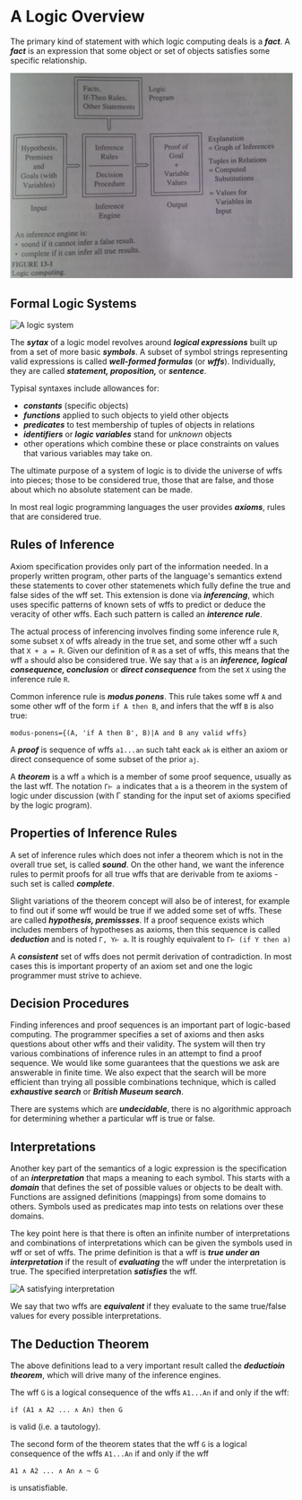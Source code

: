 # A Logic Overview #

The primary kind of statement with which logic computing deals is a ***fact***.
A ***fact*** is an expression that some object or set of objects satisfies some
specific relationship.

![Logic computing](figures/13_01_logic_computing.jpg)

## Formal Logic Systems ##

![A logic system](fingures/13_5_logic_system.jpg)

The ***sytax*** of a logic model revolves around ***logical expressions***
built up from a set of more basic ***symbols***. A subset of symbol strings
representing valid expressions is called ***well-formed formulas*** (or
***wffs***). Individually, they are called ***statement, proposition,*** or
***sentence***.

Typisal syntaxes include allowances for:

* ***constants*** (specific objects)
* ***functions*** applied to such objects to yield other objects
* ***predicates*** to test membership of tuples of objects in relations
* ***identifiers*** or ***logic variables*** stand for *unknown* objects
* other operations which combine these or place constraints on values that
  various variables may take on.

The ultimate purpose of a system of logic is to divide the universe of wffs
into pieces; those to be considered true, those that are false, and those about
which no absolute statement can be made.

In most real logic programming languages the user provides ***axioms***, rules
that are considered true. 

## Rules of Inference ##

Axiom specification provides only part of the information needed. In a properly
written program, other parts of the language's semantics extend these
statements to cover other statemenets which fully define the true and false
sides of the wff set. This extension is done via ***inferencing***, which uses
specific patterns of known sets of wffs to predict or deduce the veracity of
other wffs. Each such pattern is called an ***interence rule***. 

The actual process of inferencing involves finding some inference rule `R`,
some subset `X` of wffs already in the true set, and some other wff `a`
such that `X + a = R`. Given our definition of `R` as a set of wffs, this means
that the wff `a` should also be considered true. We say that `a` is an
***inference, logical consequence, conclusion*** or ***direct consequence***
from the set `X` using the inference rule `R`. 

Common inference rule is ***modus ponens***. This rule takes some wff `A` and
some other wff of the form `if A then B`, and infers that the wff `B` is also
true:

	modus-ponens={(A, 'if A then B', B)|A and B any valid wffs}

A ***proof*** is sequence of wffs `a1...an` such taht eack `ak` is either an
axiom or direct consequence of some subset of the prior `aj`.

A ***theorem*** is a wff `a` which is a member of some proof sequence, usually
as the last wff. The notation `Γ⊢ a` indicates that `a` is a theorem in the
system of logic under discussion (with Γ standing for the input set of axioms
specified by the logic program).

## Properties of Inference Rules ##

A set of inference rules which does not infer a theorem which is not in the
overall true set, is called ***sound***. On the other hand, we want the
inference rules to permit proofs for all true wffs that are derivable from te
axioms - such set is called ***complete***.

Slight variations of the theorem concept will also be of interest, for example
to find out if some wff would be true if we added some set of wffs. These are
called ***hypothesis, premissses***. If a proof sequence exists which includes
members of hypotheses  as axioms, then this sequence is called ***deduction***
and is noted `Γ, Y⊢ a`. It is roughly equivalent to `Γ⊢ (if Y then a)`

A ***consistent*** set of wffs does not permit derivation of contradiction. In
most cases this is important property of an axiom set and one the logic
programmer must strive to achieve.

## Decision Procedures ##

Finding inferences and proof sequences is an important part of logic-based
computing. The programmer specifies a set of axioms and then asks questions
about other wffs and their validity. The system will then try various
combinations of inference rules in an attempt to find a proof sequence. We
would like some guarantees that the questions we ask are answerable in finite
time. We also expect that the search will be more efficient than trying all
possible combinations technique, which is called ***exhaustive search*** or
***British Museum search***.

There are systems which are ***undecidable***, there is no algorithmic approach
for determining whether a particular wff is true or false. 

## Interpretations ##

Another key part of the semantics of a logic expression is the specification of
an ***interpretation*** that maps a meaning to each symbol. This starts with
a ***domain*** that defines the set of possible values or objects to be dealt
with. Functions are assigned definitions (mappings) from some domains to
others.  Symbols used as predicates map into tests on relations over these
domains. 

The key point here is that there is often an infinite number of interpretations
and combinations of interpretations which can be given the symbols used in wff
or set of wffs. The prime definition is that a wff is ***true under an
interpretation*** if the result of ***evaluating*** the wff under the
interpretation is true. The specified interpretation ***satisfies*** the wff.

![A satisfying interpretation](13_06_satisfying_interpretation.jpg)

We say that two wffs are ***equivalent*** if they evaluate to the same
true/false values for every possible interpretations.

## The Deduction Theorem ##

The above definitions lead to a very important result called the ***deductioin
theorem***, which will drive many of the inference engines. 

The wff `G` is a logical consequence of the wffs `A1...An` if and only if the
wff:

	if (A1 ∧ A2 ... ∧ An) then G

is valid (i.e. a tautology). 

The second form of the theorem states that the wff `G` is a logical
consequence of the wffs `A1...An` if and only if the wff

	A1 ∧ A2 ... ∧ An ∧ ¬ G

is unsatisfiable.
